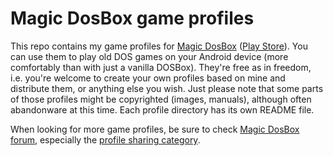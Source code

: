 # Magic DosBox game profiles

This repo contains my game profiles for [Magic DosBox] ([Play Store]). You can
use them to play old DOS games on your Android device (more comfortably than
with just a vanilla DOSBox). They're free as in freedom, i.e. you're welcome to
create your own profiles based on mine and distribute them, or anything else
you wish. Just please note that some parts of those profiles might be
copyrighted (images, manuals), although often abandonware at this time. Each
profile directory has its own README file.

When looking for more game profiles, be sure to check [Magic DosBox forum],
especially the [profile sharing category].

[Magic DosBox]: http://magicbox.imejl.sk/magic-box/
[Play Store]: https://play.google.com/store/apps/details?id=bruenor.magicbox
[Magic DosBox forum]: http://magicbox.imejl.sk/forum/
[profile sharing category]: http://magicbox.imejl.sk/forums/forum/mgc-files-sharing/
